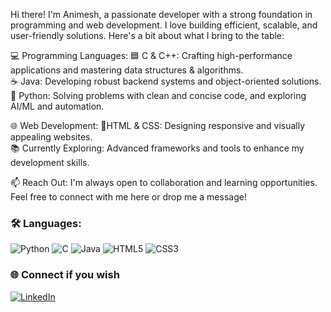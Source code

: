 Hi there! I'm Animesh, a passionate developer with a strong foundation in programming and web development. I love building efficient, scalable, and user-friendly solutions. Here's a bit about what I bring to the table:

💻 Programming Languages:
🟦 C & C++: Crafting high-performance applications and mastering data structures & algorithms. <br>
☕ Java: Developing robust backend systems and object-oriented solutions. <br>
🐍 Python: Solving problems with clean and concise code, and exploring AI/ML and automation.

🌐 Web Development:
🌟HTML & CSS: Designing responsive and visually appealing websites. <br>
📚 Currently Exploring: Advanced frameworks and tools to enhance my development skills.

📫 Reach Out: I'm always open to collaboration and learning opportunities. Feel free to connect with me here or drop me a message!

### 🛠️ Languages:
<p>
  <img alt="Python" src="https://img.shields.io/badge/-Python-blue?style=for-the-badge&logo=python&logoColor=white"/>
  <img alt="C" src="https://img.shields.io/badge/-C-A8B9CC?style=for-the-badge&logo=c&logoColor=white"/>
  <img alt="Java" src="https://img.shields.io/badge/-Java-007396?style=for-the-badge&logo=java&logoColor=white"/>
  <img alt="HTML5" src="https://img.shields.io/badge/-HTML-E34F26?style=for-the-badge&logo=html5&logoColor=white"/>
  <img alt="CSS3" src="https://img.shields.io/badge/-CSS-1572B6?style=for-the-badge&logo=css3&logoColor=white"/>
</p>

### 🌐 Connect if you wish
<p>
  <a href="https://www.linkedin.com/in/animesh-mondal-b8102728b/"/><img alt="LinkedIn" src="https://img.shields.io/badge/-LinkedIn-0077B5?style=for-the-badge&logo=linkedin&logoColor=white"/></a>
</p>
